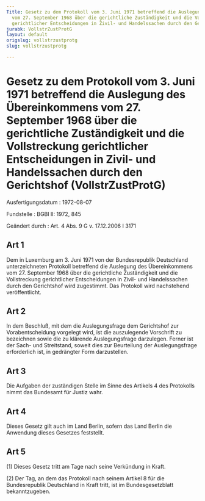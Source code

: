 ```yaml
---
Title: Gesetz zu dem Protokoll vom 3. Juni 1971 betreffend die Auslegung des Übereinkommens
  vom 27. September 1968 über die gerichtliche Zuständigkeit und die Vollstreckung
  gerichtlicher Entscheidungen in Zivil- und Handelssachen durch den Gerichtshof
jurabk: VollstrZustProtG
layout: default
origslug: vollstrzustprotg
slug: vollstrzustprotg

---
```


# Gesetz zu dem Protokoll vom 3. Juni 1971 betreffend die Auslegung des Übereinkommens vom 27. September 1968 über die gerichtliche Zuständigkeit und die Vollstreckung gerichtlicher Entscheidungen in Zivil- und Handelssachen durch den Gerichtshof (VollstrZustProtG)

Ausfertigungsdatum
:   1972-08-07

Fundstelle
:   BGBl II: 1972, 845

Geändert durch
:   Art. 4 Abs. 9 G v. 17.12.2006 I 3171


## Art 1

Dem in Luxemburg am 3. Juni 1971 von der Bundesrepublik Deutschland unterzeichneten Protokoll betreffend die Auslegung des Übereinkommens vom 27. September 1968 über die gerichtliche Zuständigkeit und die Vollstreckung gerichtlicher Entscheidungen in Zivil- und Handelssachen durch den Gerichtshof wird zugestimmt. Das Protokoll wird nachstehend veröffentlicht.


## Art 2

In dem Beschluß, mit dem die Auslegungsfrage dem Gerichtshof zur Vorabentscheidung vorgelegt wird, ist die auszulegende Vorschrift zu bezeichnen sowie die zu klärende Auslegungsfrage darzulegen. Ferner ist der Sach- und Streitstand, soweit dies zur Beurteilung der Auslegungsfrage erforderlich ist, in gedrängter Form darzustellen.


## Art 3

Die Aufgaben der zuständigen Stelle im Sinne des Artikels 4 des Protokolls nimmt das Bundesamt für Justiz wahr.


## Art 4

Dieses Gesetz gilt auch im Land Berlin, sofern das Land Berlin die Anwendung dieses Gesetzes feststellt.


## Art 5

(1) Dieses Gesetz tritt am Tage nach seine Verkündung in Kraft.

(2) Der Tag, an dem das Protokoll nach seinem Artikel 8 für die Bundesrepublik Deutschland in Kraft tritt, ist im Bundesgesetzblatt bekanntzugeben.


